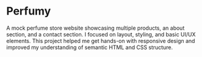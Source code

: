 # Perfumy
A mock perfume store website showcasing multiple products, an about section, and a contact section. I focused on layout, styling, and basic UI/UX elements. This project helped me get hands-on with responsive design and improved my understanding of semantic HTML and CSS structure.
